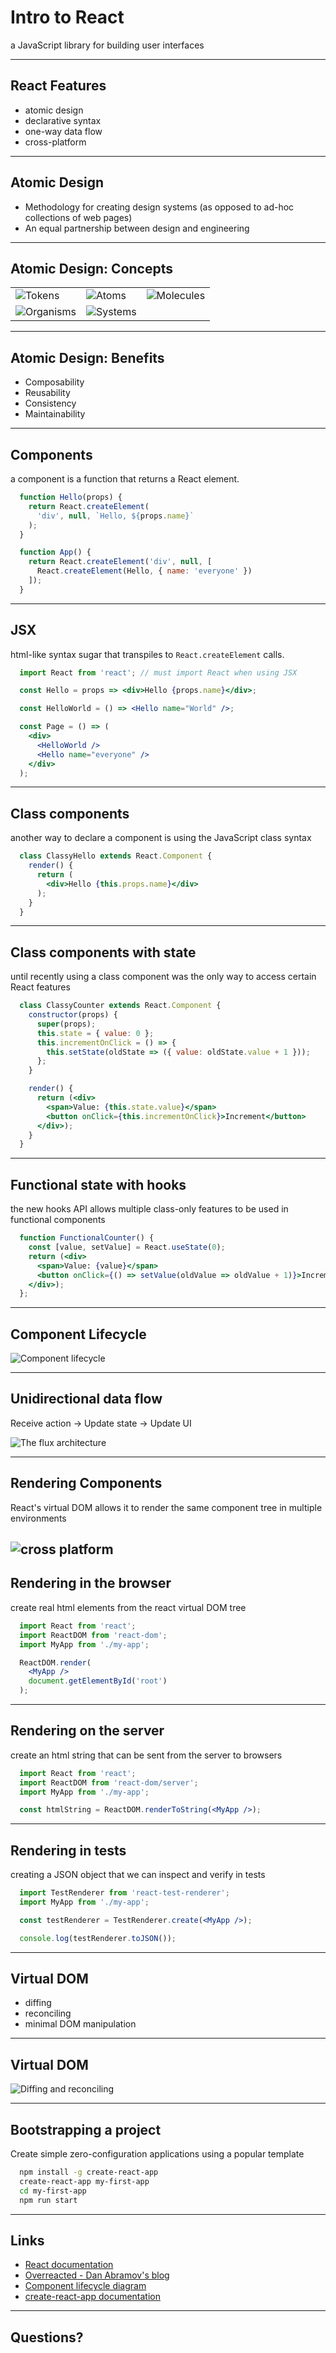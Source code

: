 # Intro to React

a JavaScript library for building user interfaces

---

## React Features

- atomic design
- declarative syntax
- one-way data flow
- cross-platform

---

## Atomic Design

- Methodology for creating design systems (as opposed to ad-hoc collections of web pages)
- An equal partnership between design and engineering

---

## Atomic Design: Concepts

|     |     |     |
| --- | --- | --- |
| ![Tokens](/images/react/atomic_design_tokens.png) | ![Atoms](/images/react/atomic_design_atoms.png) | ![Molecules](/images/react/atomic_design_molecules.png) |
| ![Organisms](/images/react/atomic_design_organisms.png) | ![Systems](/images/react/atomic_design_systems.png) | &nbsp; |

---

## Atomic Design: Benefits

- Composability
- Reusability
- Consistency
- Maintainability

---

## Components

a component is a function that returns a React element.

```js
  function Hello(props) {
    return React.createElement(
      'div', null, `Hello, ${props.name}`
    );
  }

  function App() {
    return React.createElement('div', null, [
      React.createElement(Hello, { name: 'everyone' })
    ]);
  }
```

---

## JSX

html-like syntax sugar that transpiles to `React.createElement` calls.

```jsx
  import React from 'react'; // must import React when using JSX

  const Hello = props => <div>Hello {props.name}</div>;

  const HelloWorld = () => <Hello name="World" />;

  const Page = () => (
    <div>
      <HelloWorld />
      <Hello name="everyone" />
    </div>
  );
```

---

## Class components

another way to declare a component is using the JavaScript class syntax

```jsx
  class ClassyHello extends React.Component {
    render() {
      return (
        <div>Hello {this.props.name}</div>
      );
    }
  }
```

---

## Class components with state

until recently using a class component was the only way to access certain React features

```jsx
  class ClassyCounter extends React.Component {
    constructor(props) {
      super(props);
      this.state = { value: 0 };
      this.incrementOnClick = () => {
        this.setState(oldState => ({ value: oldState.value + 1 }));
      };
    }

    render() {
      return (<div>
        <span>Value: {this.state.value}</span>
        <button onClick={this.incrementOnClick}>Increment</button>
      </div>);
    }
  }
```

---

## Functional state with hooks

the new hooks API allows multiple class-only features
to be used in functional components

```jsx
  function FunctionalCounter() {
    const [value, setValue] = React.useState(0);
    return (<div>
      <span>Value: {value}</span>
      <button onClick={() => setValue(oldValue => oldValue + 1)}>Increment</button>
    </div>);
  };
```

---

## Component Lifecycle

![Component lifecycle](/images/react/component-lifecycle.jpg)

---

## Unidirectional data flow

Receive action -> Update state -> Update UI

![The flux architecture](/images/react/flux.png)

---

## Rendering Components

React's virtual DOM allows it to render the same
component tree in multiple environments

![cross platform](/images/react/react-fiber-architecture.png)
---

## Rendering in the browser

create real html elements from the react virtual DOM tree  

```jsx
  import React from 'react';
  import ReactDOM from 'react-dom';
  import MyApp from './my-app';

  ReactDOM.render(
    <MyApp />
    document.getElementById('root')
  );
```

---

## Rendering on the server

create an html string that can be sent from the server to browsers

```jsx
  import React from 'react';
  import ReactDOM from 'react-dom/server';
  import MyApp from './my-app';

  const htmlString = ReactDOM.renderToString(<MyApp />);
```

---

## Rendering in tests

creating a JSON object that we can inspect and verify in tests

```jsx
  import TestRenderer from 'react-test-renderer';
  import MyApp from './my-app';

  const testRenderer = TestRenderer.create(<MyApp />);

  console.log(testRenderer.toJSON());
```

---

## Virtual DOM

- diffing
- reconciling
- minimal DOM manipulation

---

## Virtual DOM

![Diffing and reconciling](/images/react/virtualdom.png)

---

## Bootstrapping a project

Create simple zero-configuration applications using a popular template

```bash
  npm install -g create-react-app
  create-react-app my-first-app
  cd my-first-app
  npm run start
```


---

## Links

- [React documentation](https://reactjs.org/)
- [Overreacted - Dan Abramov's blog](https://overreacted.io/)
- [Component lifecycle diagram](http://projects.wojtekmaj.pl/react-lifecycle-methods-diagram/)
- [create-react-app documentation](https://github.com/facebook/create-react-app)

---

## Questions?
